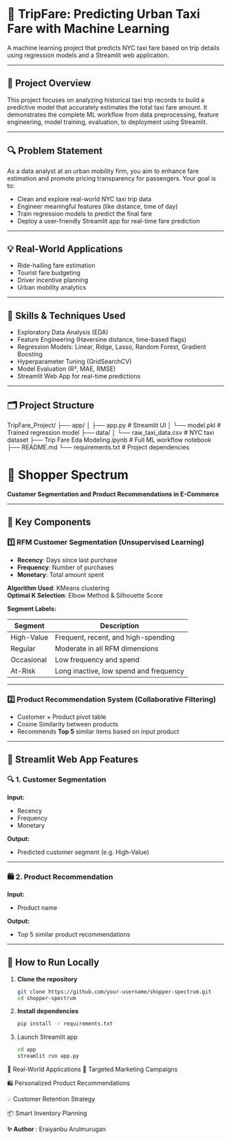 # 🚕 TripFare: Predicting Urban Taxi Fare with Machine Learning

A machine learning project that predicts NYC taxi fare based on trip details using regression models and a Streamlit web application.

---

## 📌 Project Overview

This project focuses on analyzing historical taxi trip records to build a predictive model that accurately estimates the total taxi fare amount. It demonstrates the complete ML workflow from data preprocessing, feature engineering, model training, evaluation, to deployment using Streamlit.

---

## 🔍 Problem Statement

As a data analyst at an urban mobility firm, you aim to enhance fare estimation and promote pricing transparency for passengers. Your goal is to:
- Clean and explore real-world NYC taxi trip data
- Engineer meaningful features (like distance, time of day)
- Train regression models to predict the final fare
- Deploy a user-friendly Streamlit app for real-time fare prediction

---

## 💡 Real-World Applications

- Ride-hailing fare estimation  
- Tourist fare budgeting  
- Driver incentive planning  
- Urban mobility analytics  

---

## 🧠 Skills & Techniques Used

- Exploratory Data Analysis (EDA)
- Feature Engineering (Haversine distance, time-based flags)
- Regression Models: Linear, Ridge, Lasso, Random Forest, Gradient Boosting
- Hyperparameter Tuning (GridSearchCV)
- Model Evaluation (R², MAE, RMSE)
- Streamlit Web App for real-time predictions

---

## 🗂️ Project Structure

TripFare_Project/
├── app/
│ ├── app.py # Streamlit UI
│ └── model.pkl # Trained regression model
├── data/
│ └── raw_taxi_data.csv # NYC taxi dataset
├── Trip Fare Eda Modeling.ipynb # Full ML workflow notebook
├── README.md
└── requirements.txt # Project dependencies

# 🛒 Shopper Spectrum  
**Customer Segmentation and Product Recommendations in E-Commerce**

---

## 🔎 Key Components

### 1️⃣ RFM Customer Segmentation (Unsupervised Learning)

- **Recency**: Days since last purchase  
- **Frequency**: Number of purchases  
- **Monetary**: Total amount spent  

**Algorithm Used**: KMeans clustering  
**Optimal K Selection**: Elbow Method & Silhouette Score  

**Segment Labels:**

| Segment     | Description                                |
|-------------|--------------------------------------------|
| High-Value  | Frequent, recent, and high-spending        |
| Regular     | Moderate in all RFM dimensions             |
| Occasional  | Low frequency and spend                    |
| At-Risk     | Long inactive, low spend and frequency     |

---

### 2️⃣ Product Recommendation System (Collaborative Filtering)

- Customer × Product pivot table
- Cosine Similarity between products
- Recommends **Top 5** similar items based on input product

---

## 🎯 Streamlit Web App Features

### 🔍 1. Customer Segmentation  
**Input:**
- Recency  
- Frequency  
- Monetary  

**Output:**  
- Predicted customer segment (e.g. High-Value)

---

### 🛍️ 2. Product Recommendation  
**Input:**  
- Product name  

**Output:**  
- Top 5 similar product recommendations

---

## 🚀 How to Run Locally

1. **Clone the repository**
   ```bash
   git clone https://github.com/your-username/shopper-spectrum.git
   cd shopper-spectrum

2. **Install dependencies**
    ```bash
    pip install -r requirements.txt
3. Launch Streamlit app
    ```bash
    cd app
    streamlit run app.py

🧩 Real-World Applications
🎯 Targeted Marketing Campaigns

🛍 Personalized Product Recommendations

💡 Customer Retention Strategy

📦 Smart Inventory Planning

**✨ Author** :
Eraiyanbu Arulmurugan




